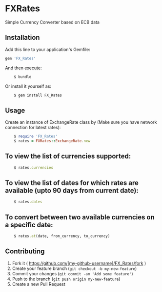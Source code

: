 # FXRates

Simple Currency Converter based on ECB data

## Installation

Add this line to your application's Gemfile:

```ruby
gem 'FX_Rates'
```

And then execute:
```ruby
    $ bundle
```   

Or install it yourself as:
```ruby
    $ gem install FX_Rates
```

## Usage

Create an instance of ExchangeRate class by (Make sure you have network connection for latest rates):
```ruby
    $ require 'FX_Rates'
    $ rates = FXRates::ExchangeRate.new
```    

## To view the list of currencies supported:
```ruby
    $ rates.currencies
```    

##  To view the list of dates for which rates are available (upto 90 days from current date):
```ruby
    $ rates.dates
```    

## To convert between two available currencies on a specific date:
```ruby
    $ rates.at(date, from_currency, to_currency)
```    

## Contributing

1. Fork it ( https://github.com/[my-github-username]/FX_Rates/fork )
2. Create your feature branch (`git checkout -b my-new-feature`)
3. Commit your changes (`git commit -am 'Add some feature'`)
4. Push to the branch (`git push origin my-new-feature`)
5. Create a new Pull Request

